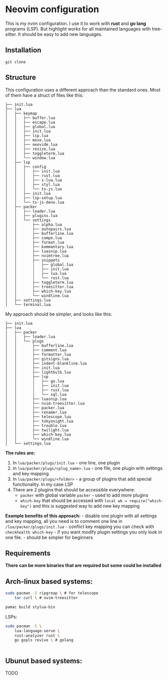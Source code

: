 # Neovim configuration

This is my nvim configuration. I use it to work with **rust** and **go lang** programs (LSP). But highlight works for all maintained languages with tree-sitter. It should be easy to add new languages.

## Installation

```
git clone 
```

## Structure

This configuration uses a different approach than the standard ones. Most of them have a struct of files like this:
```
├── init.lua
├── lua
│   ├── keymap
│   │   ├── buffer.lua
│   │   ├── escape.lua
│   │   ├── global.lua
│   │   ├── init.lua
│   │   ├── lsp.lua
│   │   ├── move.lua
│   │   ├── neovide.lua
│   │   ├── resize.lua
│   │   ├── toggleterm.lua
│   │   └── window.lua
│   ├── lsp
│   │   ├── config
│   │   │   ├── init.lua
│   │   │   ├── rust.lua
│   │   │   ├── s-lua.lua
│   │   │   ├── styl.lua
│   │   │   └── ts-js.lua
│   │   ├── init.lua
│   │   ├── lsp-setup.lua
│   │   └── ts-js-deno.lua
│   ├── packer
│   │   ├── loader.lua
│   │   ├── plugins.lua
│   │   └── settings
│   │       ├── alpha.lua
│   │       ├── autopairs.lua
│   │       ├── bufferline.lua
│   │       ├── compe.lua
│   │       ├── format.lua
│   │       ├── kommantary.lua
│   │       ├── luasnip.lua
│   │       ├── nvimtree.lua
│   │       ├── snippets
│   │       │   ├── global.lua
│   │       │   ├── init.lua
│   │       │   ├── lua.lua
│   │       │   └── rust.lua
│   │       ├── toggleterm.lua
│   │       ├── treesitter.lua
│   │       ├── which-key.lua
│   │       └── windline.lua
│   ├── settings.lua
│   └── terminal.lua
```

My approach should be simpler, and looks like this:
```
├── init.lua
├── lua
│   ├── packer
│   │   ├── loader.lua
│   │   └── plugs
│   │       ├── bufferline.lua
│   │       ├── comment.lua
│   │       ├── formatter.lua
│   │       ├── gitsigns.lua
│   │       ├── indent-blankline.lua
│   │       ├── init.lua
│   │       ├── lightbulb.lua
│   │       ├── lsp
│   │       │   ├── go.lua
│   │       │   ├── init.lua
│   │       │   ├── rust.lua
│   │       │   └── sql.lua
│   │       ├── luasnip.lua
│   │       ├── nvim-treesitter.lua
│   │       ├── packer.lua
│   │       ├── renamer.lua
│   │       ├── telescope.lua
│   │       ├── tokyonight.lua
│   │       ├── trouble.lua
│   │       ├── twilight.lua
│   │       ├── which-key.lua
│   │       └── windline.lua
│   └── settings.lua
```

**The rules are:**
1. In `lua/packer/plugs/init.lua` - one line, one plugin
2. in `lua/packer/plugs/<plug_name>.lua` - one file, one plugin with settings and key mapping
3. In `lua/packer/plugs/<folder>` - a group of plugins that add special functionality. In my case LSP 
4. There are 2 plugins that should be accessible everywhere:
    - `packer` with global variable `packer` - used to add more plugins
    - `which-key` that should be accessed with `local wk = require("which-key")` and this is suggested way to add new key mapping

**Example benefits of this approach:**
    - disable one plugin with all settings and key mapping, all you need is to comment one line in `/lua/packer/plugs/init.lua`
    - conflict key mapping you can check with `checkhealth which-key`
    - if you want modify plugin settings you only look in one file.
    - should be simpler for beginners 

## Requirements

__There can be more binaries that are required but some could be installed__

## Arch-linux based systems:

```bash
sudo pacman -S ripgreap \ # for telescope
    tar curl \ # nvim-treesitter

pamac build stylua-bin
```

LSPs:
```bash
sudo pacman -S \
    lua-language-serve \
	rust-analyzer rust \
    go gopls revive \ # golang
	
```

## Ubunut based systems:

TODO
